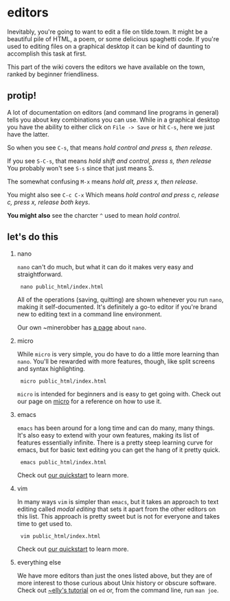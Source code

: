 # editors

Inevitably, you're going to want to edit a file on tilde.town. It might be a
beautiful pile of HTML, a poem, or some delicious spaghetti code. If you're
used to editing files on a graphical desktop it can be kind of daunting to
accomplish this task at first.

This part of the wiki covers the editors we have available on the town, ranked
by beginner friendliness.


## protip!

A lot of documentation on editors (and command line programs in general) tells
you about key combinations you can use. While in a graphical desktop you have
the ability to either click on `File -> Save` or hit `C-s`, here we just have
the latter.

So when you see `C-s`, that means _hold control and press s, then release_.

If you see `S-C-s`, that means _hold shift and control, press s, then release_ You probably won't
see `S-s` since that just means S.

The somewhat confusing `M-x` means _hold alt, press x, then release_.

You might also see `C-c C-x` Which means _hold control and press c, release c, press x, release both keys_.

**You might also** see the charcter `^` used to mean _hold control_.

## let's do this

1. nano

    `nano` can't do much, but what it can do it makes very easy and straightforward.

        nano public_html/index.html

    All of the operations (saving, quitting) are shown whenever you run `nano`,
    making it self-documented. It's definitely a go-to editor if you're brand new
    to editing text in a command line environment.

    Our own ~minerobber has [a page](/~minerobber/nanoreference) about `nano`.

2. micro

    While `micro` is very simple, you do have to do a little more learning than
    `nano`. You'll be rewarded with more features, though, like split screens and
    syntax highlighting.

        micro public_html/index.html

    `micro` is intended for beginners and is easy to get going with. Check out our
    page on [micro](micro.html) for a reference on how to use it.

3. emacs

    `emacs` has been around for a long time and can do many, many things. It's
    also easy to extend with your own features, making its list of features
    essentially infinite. There is a pretty steep learning curve for emacs, but
    for basic text editing you can get the hang of it pretty quick.

        emacs public_html/index.html

    Check out [our quickstart](emacs.html) to learn more.

4. vim

    In many ways `vim` is simpler than `emacs`, but it takes an approach to text
    editing called _modal editing_ that sets it apart from the other editors on
    this list. This approach is pretty sweet but is not for everyone and takes
    time to get used to.

        vim public_html/index.html

    Check out [our quickstart](vim.html) to learn more.

5. everything else

    We have more editors than just the ones listed above, but they are of more
    interest to those curious about Unix history or obscure software. Check out
    [~elly's tutorial](https://tilde.town/~elly/ed.html) on `ed` or, from the
    command line, run `man joe`.
